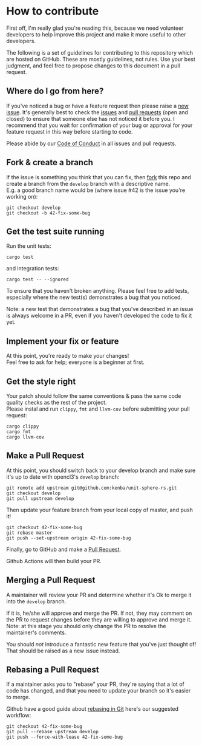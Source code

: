 # How to contribute

First off, I'm really glad you're reading this, because we need volunteer developers to help improve this project and make it more useful to other developers.

The following is a set of guidelines for contributing to this repository  which are hosted on GitHub. These are mostly guidelines, not rules. Use your best judgment, and feel free to propose changes to this document in a pull request.

## Where do I go from here?

If you've noticed a bug or have a feature request then please raise a [new issue](https://github.com/kenba/unit-sphere-rs/issues/new).
It's generally best to check the [issues](https://github.com/kenba/unit-sphere-rs/issues) and [pull requests](https://github.com/kenba/unit-sphere-rs/pulls) (open and closed) to ensure that someone else has not noticed it before you. I recommend that you wait for confirmation of your bug or approval for your feature request in this way before starting to code.

Please abide by our [Code of Conduct](CODE_OF_CONDUCT.md) in all issues and pull requests.

## Fork & create a branch

If the issue is something you think that you can fix, then [fork](https://docs.github.com/en/get-started/quickstart/fork-a-repo) this repo and create a branch from the `develop` branch with a descriptive name.  
E.g. a good branch name would be (where issue #42 is the issue you're working on):

```shell
git checkout develop
git checkout -b 42-fix-some-bug
```

## Get the test suite running

Run the unit tests:

```shell
cargo test
```

and integration tests:

```shell
cargo test -- --ignored
```

To ensure that you haven't broken anything.
Please feel free to add tests, especially where the new test(s) demonstrates a bug that you noticed.

Note: a new test that demonstrates a bug that you've described in an issue is always welcome in a PR, even if you haven't developed the code to fix it yet.

## Implement your fix or feature

At this point, you're ready to make your changes!  
Feel free to ask for help; everyone is a beginner at first.

## Get the style right

Your patch should follow the same conventions & pass the same code quality checks as the rest of the project.  
Please instal and run `clippy`, `fmt` and `llvm-cov` before submitting your pull request:

```shell
cargo clippy
cargo fmt
cargo llvm-cov
```

## Make a Pull Request

At this point, you should switch back to your develop branch and make sure it's up to date with opencl3's `develop` branch:

```shell
git remote add upstream git@github.com:kenba/unit-sphere-rs.git
git checkout develop
git pull upstream develop
```

Then update your feature branch from your local copy of master, and push it!

```shell
git checkout 42-fix-some-bug
git rebase master
git push --set-upstream origin 42-fix-some-bug
```

Finally, go to GitHub and make a [Pull Request](https://docs.github.com/en/github/collaborating-with-pull-requests/proposing-changes-to-your-work-with-pull-requests/creating-a-pull-request).

Github Actions will then build your PR.

## Merging a Pull Request

A maintainer will review your PR and determine whether it's Ok to merge it into the `develop` branch.

If it is, he/she will approve and merge the PR. If not, they may comment on the PR to request changes before they are willing to approve and merge it.
Note: at this stage you should only change the PR to resolve the maintainer's comments.

You should *not* introduce a fantastic new feature that you've just thought of! That should be raised as a new issue instead.

## Rebasing a Pull Request

If a maintainer asks you to "rebase" your PR, they're saying that a lot of code has changed, and that you need to update your branch so it's easier to merge.

Github have a good guide about [rebasing in Git](https://docs.github.com/en/get-started/using-git/about-git-rebase) here's our suggested workflow:

```shell
git checkout 42-fix-some-bug
git pull --rebase upstream develop
git push --force-with-lease 42-fix-some-bug
```
